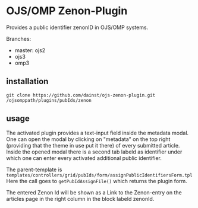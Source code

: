 # OJS/OMP Zenon-Plugin

Provides a public identifier zenonID in OJS/OMP systems.

Branches:
 * master: ojs2
 * ojs3
 * omp3

## installation

    git clone https://github.com/dainst/ojs-zenon-plugin.git /ojsomppath/plugins/pubIds/zenon    
    
## usage

The activated plugin provides a text-input field inside the metadata modal. One can open the modal by clicking on "metadata"  on the top right (providing that the theme in use put it there) of every submitted article. Inside the opened modal there is a second tab labeld as identifier under which one can enter every activated additional public identifier. 

The parent-template is `templates/controllers/grid/pubIds/form/assignPublicIdentifiersForm.tpl`
Here the call goes to `getPubIdAssignFile()` which returns the plugin form.

The entered Zenon Id will be shown as a Link to the Zenon-entry on the articles page in the right column in the block labeld zenonId. 
